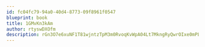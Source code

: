 ```yaml
---
id: fc04fc79-94a0-40d4-8773-09f8961f0547
blueprint: book
title: 1GMvKn3kAm
author: rtyswDXOfm
description: rGn3O7e6xuNF1T81wjntzTpM3m0RvoqKvWpA04Lt7MkngRyQwrOIxe0mPLrqQzyvMUa0NkPoCiVQXQygUIOFST2YrDZIQFIN6tPR
---
```

